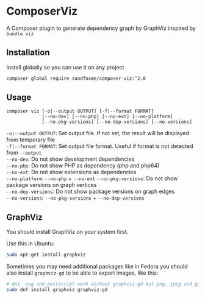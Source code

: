# ComposerViz

A Composer plugin to generate dependency graph by GraphViz inspired by `bundle viz`

## Installation

Install globally so you can use it on any project

```bash
composer global require sandfoxme/composer-viz:^2.0
```

## Usage

```
composer viz [-o|--output OUTPUT] [-f|--format FORMAT] 
             [--no-dev] [--no-php] [--no-ext] [--no-platform] 
             [--no-pkg-versions] [--no-dep-versions] [--no-versions]
```

`-o|--output OUTPUT`: Set output file. If not set, the result will be displayed from temporary file  
`-f|--format FORMAT`: Set output file format. Useful if format is not detected from `--output`  
`--no-dev`: Do not show development dependencies  
`--no-php`: Do not show PHP as dependency (php and php64)  
`--no-ext`: Do not show extensions as dependencies  
`--no-platform`: `--no-php` + `--no-ext`
`--no-pkg-versions`: Do not show package versions on graph vertices  
`--no-dep-versions`: Do not show package versions on graph edges  
`--no-versions`: `--no-pkg-versions` + `--no-dep-versions`

## GraphViz

You should install GraphViz on your system first.

Use this in Ubuntu:
````bash
sudo apt-get install graphviz
````

Sometimes you may need additional packages like in Fedora you should also install ``graphviz-gd`` to be able
to export images, like this:
````bash
# dot, svg and postscript work without graphviz-gd but png, jpeg and gif don't
sudo dnf install graphviz graphviz-gd
````
